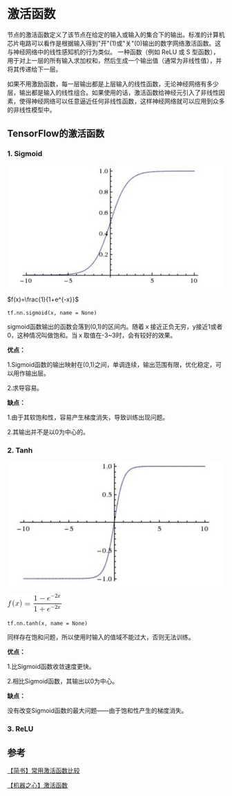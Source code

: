 # 激活函数

节点的激活函数定义了该节点在给定的输入或输入的集合下的输出。标准的计算机芯片电路可以看作是根据输入得到"开"(1)或"关"(0)输出的数字网络激活函数。这与神经网络中的线性感知机的行为类似。 一种函数（例如 ReLU 或 S 型函数），用于对上一层的所有输入求加权和，然后生成一个输出值（通常为非线性值），并将其传递给下一层。

如果不用激励函数，每一层输出都是上层输入的线性函数，无论神经网络有多少层，输出都是输入的线性组合。如果使用的话，激活函数给神经元引入了非线性因素，使得神经网络可以任意逼近任何非线性函数，这样神经网络就可以应用到众多的非线性模型中。

## TensorFlow的激活函数

### 1. Sigmoid

![](../images/0001.jpeg)

$f(x)=\frac{1}{1+e^{-x}}$

    tf.nn.sigmoid(x, name = None)

sigmoid函数输出的函数会落到(0,1)的区间内。随着ｘ接近正负无穷，y接近1或者0，这种情况叫做饱和。当ｘ取值在-3~3时，会有较好的效果。

**优点：**

1.Sigmoid函数的输出映射在(0,1)之间，单调连续，输出范围有限，优化稳定，可以用作输出层。

2.求导容易。

**缺点：**

1.由于其软饱和性，容易产生梯度消失，导致训练出现问题。

2.其输出并不是以0为中心的。

### 2. Tanh

![](../images/0002.jpeg)

![](../images/0003.gif)

    tf.nn.tanh(x, name = None)

同样存在饱和问题，所以使用时输入的值域不能过大，否则无法训练。

**优点：**

1.比Sigmoid函数收敛速度更快。

2.相比Sigmoid函数，其输出以0为中心。

**缺点：**

没有改变Sigmoid函数的最大问题——由于饱和性产生的梯度消失。

### 3. ReLU



## 参考

[【简书】常用激活函数比较](https://www.jianshu.com/p/22d9720dbf1a)

[【机器之心】激活函数](https://www.jiqizhixin.com/graph/technologies/1697e627-30e7-48a6-b799-39e2338ffab5)
